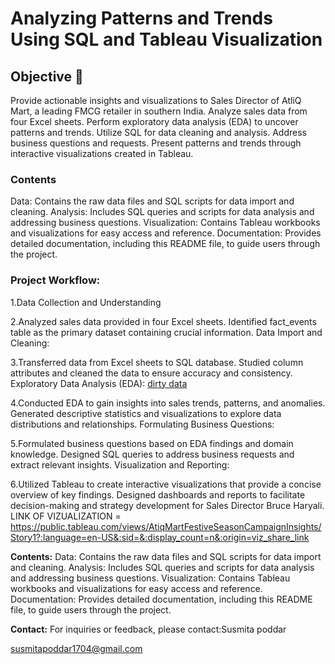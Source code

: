 # Analyzing Patterns and Trends Using SQL and Tableau Visualization



## Objective 🎯

Provide actionable insights and visualizations to Sales Director  of AtliQ Mart, a leading FMCG retailer in southern India.
Analyze sales data from four Excel sheets.
Perform exploratory data analysis (EDA) to uncover patterns and trends.
Utilize SQL for data cleaning and analysis.
Address business questions and requests.
Present patterns and trends through interactive visualizations created in Tableau.

### Contents
Data: Contains the raw data files and SQL scripts for data import and cleaning.
Analysis: Includes SQL queries and scripts for data analysis and addressing business questions.
Visualization: Contains Tableau workbooks and visualizations for easy access and reference.
Documentation: Provides detailed documentation, including this README file, to guide users through the project.


### Project Workflow:

1.Data Collection and Understanding

2.Analyzed sales data provided in four Excel sheets.
Identified fact_events table as the primary dataset containing crucial information.
Data Import and Cleaning:

3.Transferred data from Excel sheets to SQL database.
Studied column attributes and cleaned the data to ensure accuracy and consistency.
Exploratory Data Analysis (EDA):
[dirty data]()

4.Conducted EDA to gain insights into sales trends, patterns, and anomalies.
Generated descriptive statistics and visualizations to explore data distributions and relationships.
Formulating Business Questions:

5.Formulated business questions based on EDA findings and domain knowledge.
Designed SQL queries to address business requests and extract relevant insights.
Visualization and Reporting:

6.Utilized Tableau to create interactive visualizations that provide a concise overview of key findings.
Designed dashboards and reports to facilitate decision-making and strategy development for Sales Director Bruce Haryali.
LINK OF VIZUALIZATION = https://public.tableau.com/views/AtiqMartFestiveSeasonCampaignInsights/Story1?:language=en-US&:sid=&:display_count=n&:origin=viz_share_link

__Contents:__
Data: Contains the raw data files and SQL scripts for data import and cleaning.
Analysis: Includes SQL queries and scripts for data analysis and addressing business questions.
Visualization: Contains Tableau workbooks and visualizations for easy access and reference.
Documentation: Provides detailed documentation, including this README file, to guide users through the project.

**Contact:**
For inquiries or feedback, please contact:Susmita poddar

susmitapoddar1704@gmail.com 
